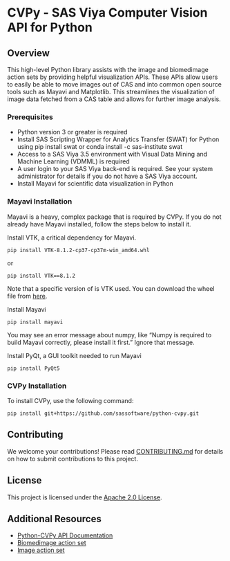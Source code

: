 # CVPy - SAS Viya Computer Vision API for Python

## Overview

This high-level Python library assists with the image and biomedimage action sets by providing helpful visualization APIs. These APIs allow users to easily be able to move images out of CAS and into common open source tools such as Mayavi and Matplotlib. This streamlines the visualization of image data fetched from a CAS table and allows for further image analysis.

### Prerequisites

- Python version 3 or greater is required
- Install SAS Scripting Wrapper for Analytics Transfer (SWAT) for Python using pip install swat or conda install -c sas-institute swat
- Access to a SAS Viya 3.5 environment with Visual Data Mining and Machine Learning (VDMML) is required
- A user login to your SAS Viya back-end is required. See your system administrator for details if you do not have a SAS Viya account.
- Install Mayavi for scientific data visualization in Python

### Mayavi Installation

Mayavi is a heavy, complex package that is required by CVPy. If you do not already have Mayavi installed, follow the steps below to install it.

Install VTK, a critical dependency for Mayavi.

`pip install VTK‑8.1.2‑cp37‑cp37m‑win_amd64.whl`

or

`pip install VTK==8.1.2`

Note that a specific version of is VTK used. You can download the wheel file from [here](https://www.lfd.uci.edu/~gohlke/pythonlibs/#vtk).

Install Mayavi

`pip install mayavi`

You may see an error message about numpy, like “Numpy is required to build Mayavi correctly, please install it first.” Ignore that message.

Install PyQt, a GUI toolkit needed to run Mayavi

`pip install PyQt5`

### CVPy Installation

To install CVPy, use the following command:

`pip install git+https://github.com/sassoftware/python-cvpy.git`

## Contributing

We welcome your contributions! Please read [CONTRIBUTING.md](CONTRIBUTING.md) for details on how to submit contributions to this project.

## License

This project is licensed under the [Apache 2.0 License](LICENSE).

## Additional Resources

* [Python-CVPy API Documentation](https://sassoftware.github.io/python-cvpy/)
* [Biomedimage action set](https://go.documentation.sas.com/?cdcId=pgmsascdc&cdcVersion=default&docsetId=casactml&docsetTarget=casactml_biomedimage_toc.htm)
* [Image action set](https://go.documentation.sas.com/?cdcId=pgmsascdc&cdcVersion=default&docsetId=casactml&docsetTarget=casactml_image_toc.htm)

